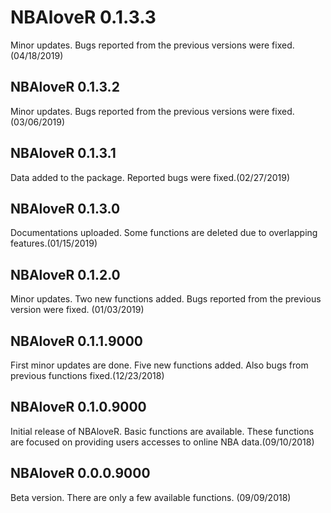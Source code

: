 #  NBAloveR 0.1.3.3
Minor updates. Bugs reported from the previous versions were fixed. (04/18/2019)

## NBAloveR 0.1.3.2
Minor updates. Bugs reported from the previous versions were fixed. (03/06/2019)

## NBAloveR 0.1.3.1
Data added to the package. Reported bugs were fixed.(02/27/2019)

## NBAloveR 0.1.3.0
Documentations uploaded. Some functions are deleted due to overlapping features.(01/15/2019)

## NBAloveR 0.1.2.0
Minor updates. Two new functions added. Bugs reported from the previous version were fixed. (01/03/2019)

## NBAloveR 0.1.1.9000
First minor updates are done. Five new functions added. Also bugs from previous functions fixed.(12/23/2018)

## NBAloveR 0.1.0.9000
Initial release of NBAloveR. Basic functions are available. These functions are focused on providing users accesses to online NBA data.(09/10/2018)

## NBAloveR 0.0.0.9000
Beta version. There are only a few available functions. (09/09/2018)
